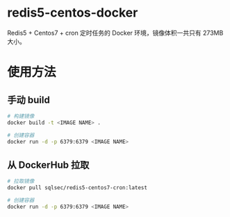 # redis5-centos-docker
Redis5 + Centos7 + cron 定时任务的 Docker 环境，镜像体积一共只有 273MB 大小。

# 使用方法

## 手动 build

```bash
# 构建镜像
docker build -t <IMAGE NAME> .

# 创建容器
docker run -d -p 6379:6379 <IMAGE NAME>
```

## 从 DockerHub 拉取

```bash
# 拉取镜像
docker pull sqlsec/redis5-centos7-cron:latest

# 创建容器
docker run -d -p 6379:6379 <IMAGE NAME>
```



